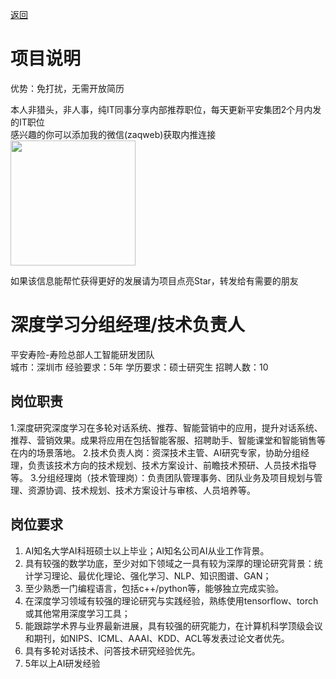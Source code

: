 [返回](../../)

# 项目说明

优势：免打扰，无需开放简历

本人非猎头，非人事，纯IT同事分享内部推荐职位，每天更新平安集团2个月内发的IT职位  
感兴趣的你可以添加我的微信(zaqweb)获取内推连接  
<img src="https://github.com/zaqweb/PA-IT-JOBS/blob/master/WechatICode.jpeg"  height="200" width="200">

如果该信息能帮忙获得更好的发展请为项目点亮Star，转发给有需要的朋友

# 深度学习分组经理/技术负责人
平安寿险-寿险总部人工智能研发团队  
城市：深圳市 经验要求：5年 学历要求：硕士研究生  招聘人数：10

## 岗位职责
1.深度研究深度学习在多轮对话系统、推荐、智能营销中的应用，提升对话系统、推荐、营销效果。成果将应用在包括智能客服、招聘助手、智能课堂和智能销售等在内的场景落地。
2.技术负责人岗：资深技术主管、AI研究专家，协助分组经理，负责该技术方向的技术规划、技术方案设计、前瞻技术预研、人员技术指导等。
3.分组经理岗（技术管理岗）：负责团队管理事务、团队业务及项目规划与管理、资源协调、技术规划、技术方案设计与审核、人员培养等。

## 岗位要求
1. AI知名大学AI科班硕士以上毕业；AI知名公司AI从业工作背景。
2. 具有较强的数学功底，至少对如下领域之一具有较为深厚的理论研究背景：统计学习理论、最优化理论、强化学习、NLP、知识图谱、GAN；
3. 至少熟悉一门编程语言，包括c++/python等，能够独立完成实验。
4. 在深度学习领域有较强的理论研究与实践经验，熟练使用tensorflow、torch或其他常用深度学习工具；
5. 能跟踪学术界与业界最新进展，具有较强的研究能力，在计算机科学顶级会议和期刊，如NIPS、ICML、AAAI、KDD、ACL等发表过论文者优先。
6. 具有多轮对话技术、问答技术研究经验优先。
7. 5年以上AI研发经验




